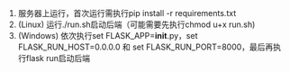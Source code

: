 1. 服务器上运行，首次运行需执行pip install -r requirements.txt
2. (Linux) 运行./run.sh启动后端（可能需要先执行chmod u+x run.sh)
3. (Windows) 依次执行set FLASK_APP=__init__.py，set FLASK_RUN_HOST=0.0.0.0 和 set FLASK_RUN_PORT=8000，最后再执行flask run启动后端
